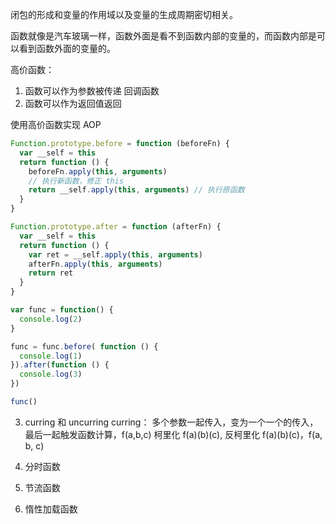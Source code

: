 闭包的形成和变量的作用域以及变量的生成周期密切相关。

函数就像是汽车玻璃一样，函数外面是看不到函数内部的变量的，而函数内部是可以看到函数外面的变量的。

高价函数：
1. 函数可以作为参数被传递
  回调函数
2. 函数可以作为返回值返回

使用高价函数实现 AOP
```javascript
Function.prototype.before = function (beforeFn) {
  var __self = this
  return function () {
    beforeFn.apply(this, arguments)
    // 执行新函数，修正 this
    return __self.apply(this, arguments) // 执行原函数
  }
}

Function.prototype.after = function (afterFn) {
  var __self = this
  return function () {
    var ret = __self.apply(this, arguments) 
    afterFn.apply(this, arguments)
    return ret
  }
}

var func = function() {
  console.log(2)
}

func = func.before( function () {
  console.log(1)
}).after(function () {
  console.log(3)
})

func()
```

3. curring 和 uncurring
  curring： 多个参数一起传入，变为一个一个的传入，最后一起触发函数计算，f(a,b,c) 柯里化 f(a)(b)(c), 反柯里化 f(a)(b)(c)，f(a, b, c)
  

4. 分时函数
5. 节流函数
6. 惰性加载函数